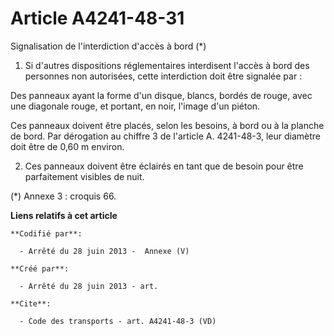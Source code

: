 # Article A4241-48-31

Signalisation de l'interdiction d'accès à bord (*) 

1. Si d'autres dispositions réglementaires interdisent l'accès à bord des personnes non autorisées, cette interdiction doit
être signalée par : 

Des panneaux ayant la forme d'un disque, blancs, bordés de rouge, avec une diagonale rouge, et portant, en noir, l'image d'un
piéton. 

Ces panneaux doivent être placés, selon les besoins, à bord ou à la planche de bord. Par dérogation au chiffre 3 de l'article
A. 4241-48-3, leur diamètre doit être de 0,60 m environ. 

2. Ces panneaux doivent être éclairés en tant que de besoin pour être parfaitement visibles de nuit. 

(*) Annexe 3 : croquis 66.

**Liens relatifs à cet article**

	**Codifié par**:

	  - Arrêté du 28 juin 2013 -  Annexe (V)

	**Créé par**:

	  - Arrêté du 28 juin 2013 - art.

	**Cite**:

	  - Code des transports - art. A4241-48-3 (VD)

